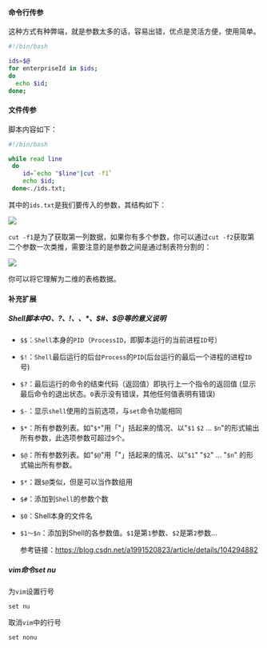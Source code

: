 #### 命令行传参

这种方式有种弊端，就是参数太多的话，容易出错，优点是灵活方便，使用简单。

```sh
#!/bin/bash

ids=$@
for enterpriseId in $ids;
do
  echo $id;
done;
```







#### 文件传参

脚本内容如下：

```sh
#!/bin/bash

while read line
 do
    id=`echo "$line"|cut -f1`
    echo $id;
 done<./ids.txt;
```

其中的`ids.txt`是我们要传入的参数，其结构如下：

![](
https://syske-pic-bed.oss-cn-hangzhou.aliyuncs.com/imgs/2022/20220310171046.png)

`cut -f1`是为了获取第一列数据，如果你有多个参数，你可以通过`cut -f2`获取第二个参数一次类推，需要注意的是参数之间是通过制表符分割的：

![](
https://syske-pic-bed.oss-cn-hangzhou.aliyuncs.com/imgs/2022/20220310171602.png)

你可以将它理解为二维的表格数据。





#### 补充扩展

##### Shell脚本中$0、$?、$!、$$、$*、$#、$@等的意义说明

- `$$`：`Shell`本身的`PID`（`ProcessID`，即脚本运行的当前进程`ID`号）

- `$!`：`Shell`最后运行的后台`Process`的`PID`(后台运行的最后一个进程的进程`ID`号)

- `$?`：最后运行的命令的结束代码（返回值）即执行上一个指令的返回值 (显示最后命令的退出状态。`0`表示没有错误，其他任何值表明有错误)

- `$-`：显示`shell`使用的当前选项，与`set`命令功能相同

- `$*`：所有参数列表。如"`$*`"用「"」括起来的情况、以"`$1` `$2` … `$n`"的形式输出所有参数，此选项参数可超过`9`个。

- `$@`：所有参数列表。如"`$@`"用「"」括起来的情况、以"`$1`" "`$2`" … "`$n`" 的形式输出所有参数。

- `$*`：跟`$@`类似，但是可以当作数组用

- `$#`：添加到`Shell`的参数个数

- `$0`：Shell本身的文件名

- `$1～$n`：添加到Shell的各参数值。`$1`是第`1`参数、`$2`是第`2`参数…

  

  参考链接：https://blog.csdn.net/a1991520823/article/details/104294882

##### vim命令set nu

为`vim`设置行号

```
set nu
```

取消`vim`中的行号

```
set nonu
```

